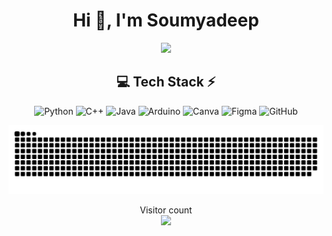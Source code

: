 <h1 align="center">Hi 👋, I'm Soumyadeep</h1>

<!-- Stats -->
<div align="center">
  <img src="https://github-readme-streak-stats.herokuapp.com/?user=soumyadeepraysamanta&theme=aura&hide_border=true" width="50%" />
</div>

<!-- Tech Stack -->
<div align="center">
  
## 💻 Tech Stack ⚡
![Python](https://img.shields.io/badge/python-3670A0?style=for-the-badge&logo=python&logoColor=ffdd54) 
![C++](https://img.shields.io/badge/c++-%2300599C.svg?style=for-the-badge&logo=c%2B%2B&logoColor=white)
![Java](https://img.shields.io/badge/java-%23ED8B00.svg?style=for-the-badge&logo=openjdk&logoColor=white)
![Arduino](https://img.shields.io/badge/-Arduino-00979D?style=for-the-badge&logo=Arduino&logoColor=white)
![Canva](https://img.shields.io/badge/Canva-%2300C4CC.svg?style=for-the-badge&logo=Canva&logoColor=white) 
![Figma](https://img.shields.io/badge/figma-%23F24E1E.svg?style=for-the-badge&logo=figma&logoColor=white) 
![GitHub](https://img.shields.io/badge/github-%23121011.svg?style=for-the-badge&logo=github&logoColor=white)

![snake gif](https://github.com/SoumyadeepRaySamanta/SoumyadeepRaySamanta/blob/output/github-snake-dark.svg)

<p align="center"> 
  Visitor count<br>
  <img src="https://profile-counter.glitch.me/soumyadeepraysamanta/count.svg" />
</p>
